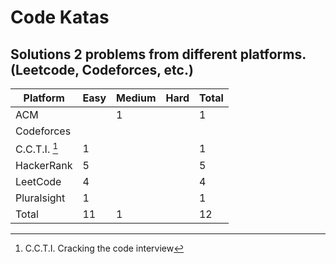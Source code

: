 # Code Katas
Solutions 2 problems from different platforms. (Leetcode, Codeforces, etc.)
---

|Platform     |Easy|Medium|Hard|Total|
|-------------|-----|-----|----|-----|
|ACM          |     |  1  |    |  1  |
|Codeforces   |     |     |    |     |
|C.C.T.I. [^1]|  1  |     |    |  1  |
|HackerRank   |  5  |     |    |  5  |
|LeetCode     |  4  |     |    |  4  |
|Pluralsight  |  1  |     |    |  1  |
|Total        | 11  |  1  |    | 12  |

[^1]: C.C.T.I. Cracking the code interview
